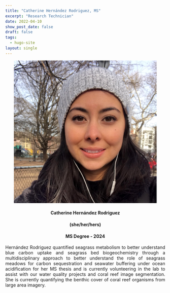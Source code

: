 ```yaml
---
title: "Catherine Hernández Rodriguez, MS"
excerpt: "Research Technician"
date: 2022-04-10
show_post_date: false
draft: false
tags:
  - hugo-site
layout: single
---
```


<div style="text-align: center;">
<img src="featured-hex.png" width="450">

#### Catherine Hernández Rodriguez
#### (she/her/hers)
#### MS Degree - 2024
</div>

<div style="text-align: justify;">

Hernández Rodriguez quantified seagrass metabolism to better understand blue carbon uptake and seagrass bed biogeochemistry through a multidisciplinary approach to better understand the role of seagrass meadows for carbon sequestration and seawater buffering under ocean acidification for her MS thesis and is currently volunteering in the lab to assist with our water quality projects and coral reef image segmentation. She is currently quantifying the benthic cover of coral reef organisms from large area imagery.

</div>
